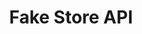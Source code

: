 ---
title: 'Fake Store API'
description: 'Fake store rest API for your e-commerce or shopping website prototype'
link: 'https://fakestoreapi.com/'
imageURL: 'https://res.cloudinary.com/dc6mrv5cb/image/upload/v1697320185/personal-resources/apis/fakestoreapi.com__zvhpy3.png'
---